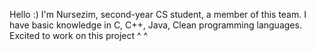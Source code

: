 Hello :) 
I'm Nursezim, second-year CS student, a member of this team.
I have basic knowledge in C, C++, Java, Clean programming languages.
Excited to work on this project ^ ^

